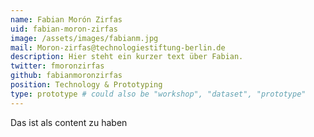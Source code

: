 ```yaml
---
name: Fabian Morón Zirfas
uid: fabian-moron-zirfas
image: /assets/images/fabianm.jpg
mail: Moron-zirfas@technologiestiftung-berlin.de
description: Hier steht ein kurzer text über Fabian.
twitter: fmoronzirfas
github: fabianmoronzirfas
position: Technology & Prototyping
type: prototype # could also be "workshop", "dataset", "prototype"
---
```



Das ist als content zu haben
